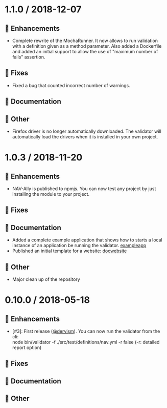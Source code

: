 # 1.1.0 / 2018-12-07

## :tada: Enhancements

- Complete rewrite of the MochaRunner. It now allows to run validation with a definition given as a method parameter. 
Also added a Dockerfile and added an initial support to allow the use of "maximum number of fails" assertion.

## :bug: Fixes

- Fixed a bug that counted incorrect number of warnings.

## :book: Documentation

## :nut_and_bolt: Other

- Firefox driver is no longer automatically downloaded. The validator will automatically load the drivers 
when it is installed in your own project.

# 1.0.3 / 2018-11-20

## :tada: Enhancements

- NAV-Ally is published to npmjs. You can now test any project by just installing the module to your project.

## :bug: Fixes

## :book: Documentation

- Added a complete example application that shows how to starts a local instance of an application be running the validator. [exampleapp]
- Published an initial template for a website: [docwebsite]

## :nut_and_bolt: Other

- Major clean up of the repository

[exampleapp]: https://github.com/dervism/carparkjs
[docwebsite]: https://navikt.github.io/nav-ally/

# 0.10.0 / 2018-05-18

## :tada: Enhancements

- [#3]: First release ([@dervism]). You can now run the validator from the cli:  
node bin/validator -f ./src/test/definitions/nav.yml -r false (-r: detailed report option)

## :bug: Fixes

## :book: Documentation

## :nut_and_bolt: Other


[@dervism]: https://github.com/dervism